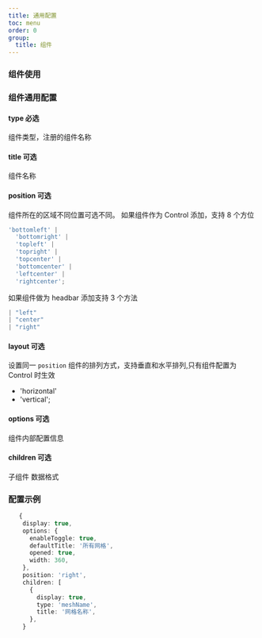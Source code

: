 ```yaml
---
title: 通用配置
toc: menu
order: 0
group:
  title: 组件
---
```


### 组件使用

### 组件通用配置

#### type 必选

组件类型，注册的组件名称

#### title 可选

组件名称

#### position 可选

组件所在的区域不同位置可选不同。
如果组件作为 Control 添加，支持 8 个方位

```ts
'bottomleft' |
  'bottomright' |
  'topleft' |
  'topright' |
  'topcenter' |
  'bottomcenter' |
  'leftcenter' |
  'rightcenter';
```

如果组件做为 headbar 添加支持 3 个方法

```ts
| "left"
| "center"
| "right"
```

#### layout 可选

设置同一 `position` 组件的排列方式，支持垂直和水平排列,只有组件配置为 Control 时生效

- 'horizontal'
- 'vertical';

#### options 可选

组件内部配置信息

#### children 可选

子组件 数据格式

### 配置示例

```ts
   {
    display: true,
    options: {
      enableToggle: true,
      defaultTitle: '所有网格',
      opened: true,
      width: 360,
    },
    position: 'right',
    children: [
      {
        display: true,
        type: 'meshName',
        title: '网格名称',
      },
    }

```

